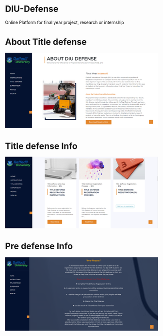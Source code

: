 # DIU-Defense
Online Platform for final year project, research or internship

<h1>About Title defense</h1>
  <img src="https://github.com/Anower16/DIU-Defense/blob/master/images/1.png">
 <h1>Title defense Info</h1>
   <img src="https://github.com/Anower16/DIU-Defense/blob/master/images/2.png">
<h1>Pre defense Info</h1>
   <img src="https://github.com/Anower16/DIU-Defense/blob/master/images/3.png">
